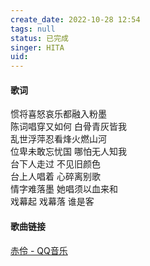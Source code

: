 ```yaml
---
create_date: 2022-10-28 12:54
tags: null
status: 已完成
singer: HITA
uid:
---
```


#### 歌词

惯将喜怒哀乐都融入粉墨  
陈词唱穿又如何 白骨青灰皆我  
乱世浮萍忍看烽火燃山河  
位卑未敢忘忧国 哪怕无人知我  
台下人走过 不见旧颜色  
台上人唱着 心碎离别歌  
情字难落墨 她唱须以血来和  
戏幕起 戏幕落 谁是客

#### 歌曲链接

[赤伶 - QQ音乐](https://i.y.qq.com/v8/playsong.html?songid=217598434#webchat_redirect)